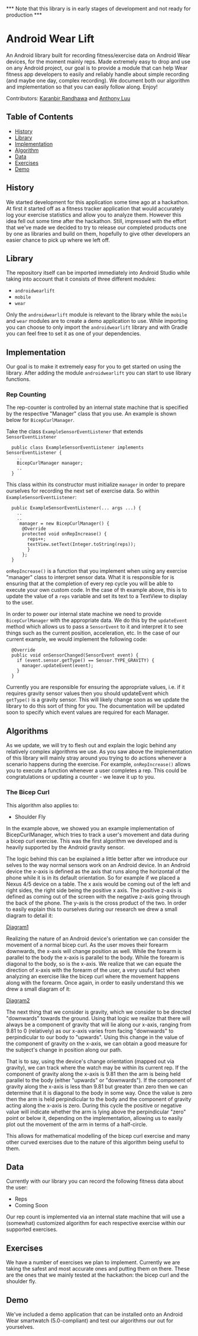 *** Note that this library is in early stages of development and not ready for production ***

# Android Wear Lift 

An Android library built for recording fitness/exercise data on Android Wear devices, for the moment mainly reps. Made extremely easy to drop and use on any Android project, our goal is to provide a module that can help Wear fitness app developers to easily and reliably handle about simple recording (and maybe one day, complex recording). We document both our algorithm and implementation so that you can easily follow along. Enjoy!

Contributors: [Karanbir Randhawa](https://github.com/karanbirrandhawa) and [Anthony Luu](https://github.com/anthonyluu)

Table of Contents
-----------------

- [History](#history)
- [Library](#library)
- [Implementation](#implementation)
- [Algorithm](#algorithms)
- [Data](#data)
- [Exercises](#exercises)
- [Demo](#demo)

## History

We started development for this application some time ago at a hackathon. At first it started off as a fitness tracker application that would accurately log your exercise statistics and allow you to analyze them. However this idea fell out some time after the hackathon. Still, impressed with the effort that we've made we decided to try to release our completed products one by one as libraries and build on them, hopefully to give other developers an easier chance to pick up where we left off. 

## Library

The repository itself can be imported immediately into Android Studio while taking into account that it consists of three different modules:

* `androidwearlift`
* `mobile`
* `wear`

Only the `androidwearlift` module is relevant to the library while the `mobile` and `wear` modules are to create a demo application to use. While importing you can choose to only import the `androidwearlift` library and with Gradle you can feel free to set it as one of your dependencies. 

## Implementation

Our goal is to make it extremely easy for you to get started on using the library. After adding the module `androidwearlift` you can start to use library functions. 

### Rep Counting

The rep-counter is controlled by an internal state machine that is specified by the respective "Manager" class that you use. An example is shown below for `BicepCurlManager`.

Take the class `ExampleSensorEventListener` that extends `SensorEventListener`

      public class ExampleSensorEventListener implements SensorEventListener {
        ..
        BicepCurlManager manager;
        ..
      }
  
This class within its constructor must initialize `manager` in order to prepare ourselves for recording the next set of exercise data. So within `ExampleSensorEventListener`:

      public ExampleSensorEventListener(... args ...) {
        ..
        ..
         manager = new BicepCurlManager() {
          @Override
          protected void onRepIncrease() {
            reps++;
            textView.setText(Integer.toString(reps));
            }
          };
      }
  
`onRepIncrease()` is a function that you implement when using any exercise "manager" class to interpret sensor data. What it is responsible for is ensuring that at the completion of every rep cycle you will be able to execute your own custom code. In the case of th example above, this is to update the value of a `reps` variable and set its text to a TextView to display to the user.

In order to power our internal state machine we need to provide `BicepCurlManager` with the appropriate data. We do this by the `updateEvent` method which allows us to pass a `SensorEvent` to it and interpret it to see things such as the current position, acceleration, etc. In the case of our current example, we would implement the following code:

      @Override
      public void onSensorChanged(SensorEvent event) {
        if (event.sensor.getType() == Sensor.TYPE_GRAVITY) {
          manager.updateEvent(event);
        }
      }

Currently you are responsible for ensuring the appropriate values, i.e. if it requires gravity sensor values then you should updateEvent which `getType()` is a gravity sensor. This will likely change soon as we update the library to do this sort of thing for you. The documentation will be updated soon to specify which event values are required for each Manager.

## Algorithms

As we update, we will try to flesh out and explain the logic behind any relatively complex algorithms we use. As you saw above the implementation of this library will mainly stray around you trying to do actions whenever a scenario happens during the exercise. For example, `onRepIncrease()` allows you to execute a function whenever a user completes a rep. This could be congratulations or updating a counter - we leave it up to you.

### The Bicep Curl

This algorithm also applies to: 
- Shoulder Fly

In the example above, we showed you an example implementation of BicepCurlManager, which tries to track a user's movement and data during a bicep curl exercise. This was the first algorithm we developed and is heavily supported by the Android gravity sensor.

The logic behind this can be explained a little better after we introduce our selves to the way normal sensors work on an Android device. In an Android device the x-axis is defined as the axis that runs along the horizontal of the phone while it is in its default orientation. So for example if we placed a Nexus 4/5 device on a table. The x axis would be coming out of the left and right sides, the right side being the positive x axis. The positive z-axis is defined as coming out of the screen with the negative z-axis going through the back of the phone. The y-axis is the cross product of the two. In order to easily explain this to ourselves during our research we drew a small diagram to detail it:

[Diagram1](Rough_Notes/watch_axes.jpg)

Realizing the nature of an Android device's orientation we can consider the movement of a normal bicep curl. As the user moves their forearm downwards, the x-axis will change position as well. While the forearm is parallel to the body the x-axis is parallel to the body. While the forearm is diagonal to the body, so is the x-axis. We realize that we can equate the direction of x-axis with the forearm of the user, a very usuful fact when analyzing an exercise like the bicep curl where the movement happens along with the forearm. Once again, in order to easily understand this we drew a small diagram of it: 

[Diagram2](Rough_Notes/watch_orientation.jpg)

The next thing that we consider is gravity, which we consider to be directed "downwards" towards the ground. Using that logic we realize that there will always be a component of gravity that will lie along our x-axis, ranging from 9.81 to 0 (relatively) as our x-axis varies from facing "downwards" to perpindicular to our body to "upwards". Using this change in the value of the component of gravity on the x-axis, we can obtain a good measure for the subject's change in position along our path.

That is to say, using the device's change orientation (mapped out via gravity), we can track where the watch may be within its current rep. If the component of gravity along the x-axis is 9.81 then the arm is being held parallel to the body (either "upwards" or "downwards").  If the component of gravity along the x-axis is less than 9.81 but greater than zero then we can determine that it is diagonal to the body in some way. Once the value is zero then the arm is held perpindicular to the body and the component of gravity acting along the x-axis is zero. During this cycle the positive or negative value will indicate whether the arm is lying above the perpindicular "zero" point or below it, depending on the implementation, allowing us to easily plot out the movement of the arm in terms of a half-circle.

This allows for mathematical modelling of the bicep curl exercise and many other curved exercises due to the nature of this algorithm being useful to them.

## Data

Currently with our library you can record the following fitness data about the user:

* Reps
* Coming Soon

Our rep count is implemented via an internal state machine that will use a (somewhat) customized algorithm for each respective exercise within our supported exercises.

## Exercises

We have a number of exercises we plan to implement. Currently we are taking the safest and most accurate ones and putting them on there. These are the ones that we mainly tested at the hackathon: the bicep curl and the shoulder fly.

## Demo

We've included a demo application that can be installed onto an Android Wear smartwatch (5.0-compliant) and test our algorithms our out for yourselves.
